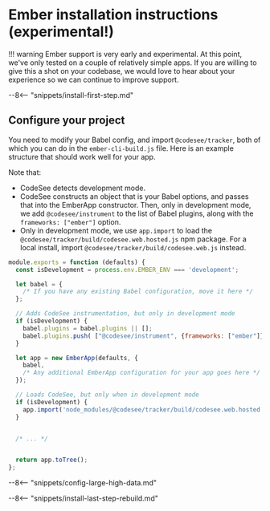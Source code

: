 # Ember installation instructions (experimental!)

!!! warning
    Ember support is very early and experimental. At this point, we've only tested on a couple of relatively simple apps. If you are willing to give this a shot on your codebase, we would love to hear about your experience so we can continue to improve support.

--8<-- "snippets/install-first-step.md"

## Configure your project

You need to modify your Babel config, and import `@codesee/tracker`, both of which you can do in the `ember-cli-build.js` file.  Here is an example structure that should work well for your app. 

Note that:

* CodeSee detects development mode.
* CodeSee constructs an object that is your Babel options, and passes that into the EmberApp constructor. Then, only in development mode, we add `@codesee/instrument` to the list of Babel plugins, along with the `frameworks: ["ember"]` option.
* Only in development mode, we use `app.import` to load the `@codesee/tracker/build/codesee.web.hosted.js` npm package. For a local install, import `@codesee/tracker/build/codesee.web.js` instead.

```js
module.exports = function (defaults) {
  const isDevelopment = process.env.EMBER_ENV === 'development';

  let babel = {
    /* If you have any existing Babel configuration, move it here */
  };

  // Adds CodeSee instrumentation, but only in development mode
  if (isDevelopment) {
    babel.plugins = babel.plugins || [];
    babel.plugins.push( ["@codesee/instrument", {frameworks: ["ember"]}] );
  }

  let app = new EmberApp(defaults, {
    babel,
    /* Any additional EmberApp configuration for your app goes here */
  });

  // Loads CodeSee, but only when in development mode
  if (isDevelopment) {
    app.import('node_modules/@codesee/tracker/build/codesee.web.hosted.js');
  }


  /* ... */


  return app.toTree();
};
```

--8<-- "snippets/config-large-high-data.md"

--8<-- "snippets/install-last-step-rebuild.md"


